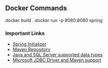 ## Docker Commands

docker build . docker run -p 8080:8080 spring

### Important Links

- [Spring Initializer](https://start.spring.io/)
- [Maven Repository](https://mvnrepository.com/)
- [Java and SQL Server supported data types](https://docs.microsoft.com/en-us/sql/language-extensions/how-to/java-to-sql-data-types?view=sql-server-ver15)
- [Microsoft JDBC Driver and Maven support](https://docs.microsoft.com/en-us/archive/blogs/jdbcteam/open-source-jdbc-maven)